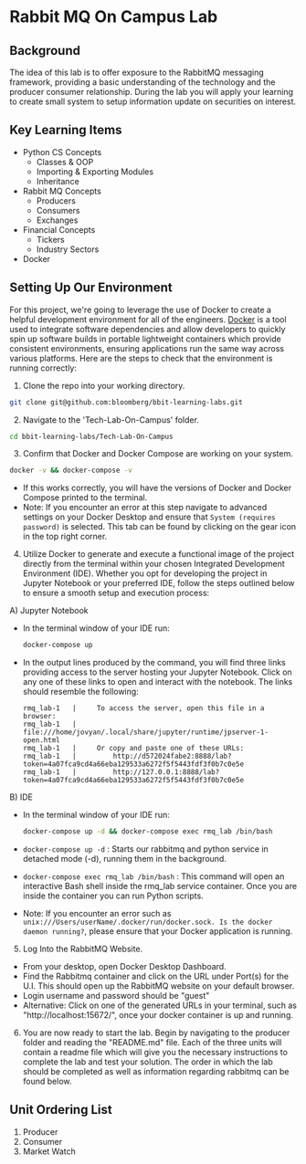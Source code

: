 # Rabbit MQ On Campus Lab

## Background

The idea of this lab is to offer exposure to the RabbitMQ messaging framework, providing a basic understanding of the technology and the producer consumer relationship. During the lab you will apply your learning to create small system to setup information update on securities on interest. 

## Key Learning Items

- Python CS Concepts
    - Classes & OOP
    - Importing & Exporting Modules
    - Inheritance 
- Rabbit MQ Concepts
    - Producers
    - Consumers
    - Exchanges
- Financial Concepts
    - Tickers
    - Industry Sectors
- Docker

## Setting Up Our Environment
For this project, we're going to leverage the use of Docker to create a helpful development environment for all of the engineers. [Docker](https://docs.docker.com/desktop/) is a tool used to integrate software dependencies and allow developers to quickly spin up software builds in portable lightweight containers which provide consistent environments, ensuring applications run the same way across various platforms. Here are the steps to check that the environment is running correctly:

1. Clone the repo into your working directory.
```sh
git clone git@github.com:bloomberg/bbit-learning-labs.git
```

2. Navigate to the 'Tech-Lab-On-Campus' folder.
```sh
cd bbit-learning-labs/Tech-Lab-On-Campus
```

3. Confirm that Docker and Docker Compose are working on your system.
```sh
docker -v && docker-compose -v
```
* If this works correctly, you will have the versions of Docker and Docker Compose printed to the terminal.
* Note: If you encounter an error at this step navigate to advanced settings on your  Docker Desktop and ensure that `System (requires password)` is selected. This tab can be found by clicking on the gear icon in the top right corner.

4. Utilize Docker to generate and execute a functional image of the project directly from the terminal within your chosen Integrated Development Environment (IDE). Whether you opt for developing the project in Jupyter Notebook or your preferred IDE, follow the steps outlined below to ensure a smooth setup and execution process:

A) Jupyter Notebook
* In the terminal window of your IDE run:
    ```sh
    docker-compose up
    ```
* In the output lines produced by the command, you will find three links providing access to the server hosting your Jupyter Notebook. Click on any one of these links to open and interact with the notebook. The links should resemble the following:
    ```
    rmq_lab-1   |     To access the server, open this file in a browser:
    rmq_lab-1   |         file:///home/jovyan/.local/share/jupyter/runtime/jpserver-1-open.html
    rmq_lab-1   |     Or copy and paste one of these URLs:
    rmq_lab-1   |         http://d572024fabe2:8888/lab?token=4a07fca9cd4a66eba129533a6272f5f5443fdf3f0b7c0e5e
    rmq_lab-1   |         http://127.0.0.1:8888/lab?token=4a07fca9cd4a66eba129533a6272f5f5443fdf3f0b7c0e5e
    ```
    
B) IDE  
* In the terminal window of your IDE run:
    ```sh
    docker-compose up -d && docker-compose exec rmq_lab /bin/bash
    ```
* `docker-compose up -d` : Starts our rabbitmq and python service in detached mode (-d), running them in the background.
* `docker-compose exec rmq_lab /bin/bash` : This command will open an interactive Bash shell inside the rmq_lab service container. Once you are inside the container you can run Python scripts.

* Note: If you encounter an error such as `unix:///Users/userName/.docker/run/docker.sock. Is the docker daemon running?`, please ensure that your Docker application is running.

5. Log Into the RabbitMQ Website.
* From your desktop, open Docker Desktop Dashboard.
* Find the Rabbitmq container and click on the URL under Port(s) for the U.I. This should open up the RabbitMQ website on your default browser.
* Login username and password should be "guest"
* Alternative:  Click on one of the generated URLs in your terminal, such as "http://localhost:15672/", once your docker container is up and running.

6. You are now ready to start the lab. Begin by navigating to the producer folder and reading the "README.md" file. Each of the three units will contain a readme file which will give you the necessary instructions to complete the lab and test your solution. The order in which the lab should be completed as well as information regarding rabbitmq can be found below.

## Unit Ordering List

1. Producer 
2. Consumer 
3. Market Watch

